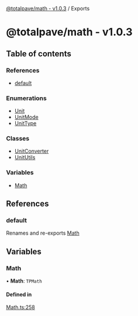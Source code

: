 [@totalpave/math - v1.0.3](README.md) / Exports

# @totalpave/math - v1.0.3

## Table of contents

### References

- [default](modules.md#default)

### Enumerations

- [Unit](enums/Unit.md)
- [UnitMode](enums/UnitMode.md)
- [UnitType](enums/UnitType.md)

### Classes

- [UnitConverter](classes/UnitConverter.md)
- [UnitUtils](classes/UnitUtils.md)

### Variables

- [Math](modules.md#math)

## References

### default

Renames and re-exports [Math](modules.md#math)

## Variables

### Math

• **Math**: `TPMath`

#### Defined in

[Math.ts:258](https://github.com/totalpave/math/blob/2908bfd/src/Math.ts#L258)
